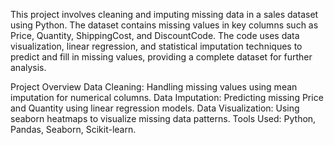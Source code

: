 This project involves cleaning and imputing missing data in a sales dataset using Python. The dataset contains missing values in key columns such as Price, Quantity, ShippingCost, and DiscountCode. The code uses data visualization, linear regression, and statistical imputation techniques to predict and fill in missing values, providing a complete dataset for further analysis.

Project Overview
Data Cleaning: Handling missing values using mean imputation for numerical columns.
Data Imputation: Predicting missing Price and Quantity using linear regression models.
Data Visualization: Using seaborn heatmaps to visualize missing data patterns.
Tools Used: Python, Pandas, Seaborn, Scikit-learn.
